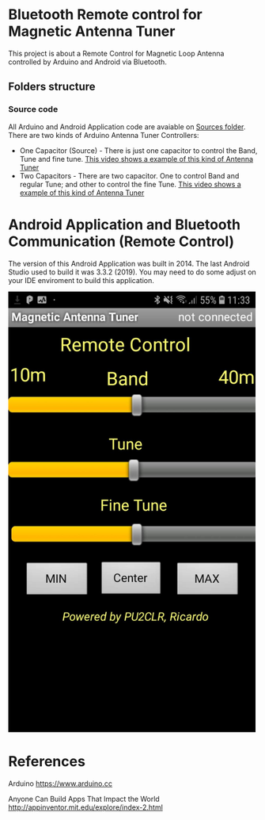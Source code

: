 # Bluetooth Remote control for Magnetic Antenna Tuner 

This project is about a Remote Control for Magnetic Loop Antenna controlled by Arduino and Android via Bluetooth.




## Folders structure

### Source code
All Arduino and Android Application code are avaiable on [Sources folder](https://github.com/pu2clr/Magnetic_Loop_Antenna_Tuner/tree/master/Sources). There are two kinds of Arduino Antenna Tuner Controllers: 
- One Capacitor (Source) - There is just one capacitor to control the Band, Tune and fine tune. [This video shows a example of this kind of Antenna Tuner](https://youtu.be/PbnP8gIDb78)
- Two Capacitors - There are two capacitor. One to control Band and regular Tune; and other to control the fine Tune. [This video shows a example of this kind of Antenna Tuner](https://youtu.be/w_jXJsiMKIk)






# Android Application and Bluetooth Communication (Remote Control)

The version of this Android Application was built in 2014. The last Android Studio used to build it was 3.3.2 (2019). You may need to do some adjust on your IDE enviroment to build this application.

<img src="https://github.com/pu2clr/Magnetic_Loop_Antenna_Tuner/blob/master/images/AndroidApp_Remote_COntrol_01.jpg" alt="Android Remote Control" height="889" width="500">


# References

Arduino
https://www.arduino.cc

Anyone Can Build Apps That Impact the World
http://appinventor.mit.edu/explore/index-2.html



